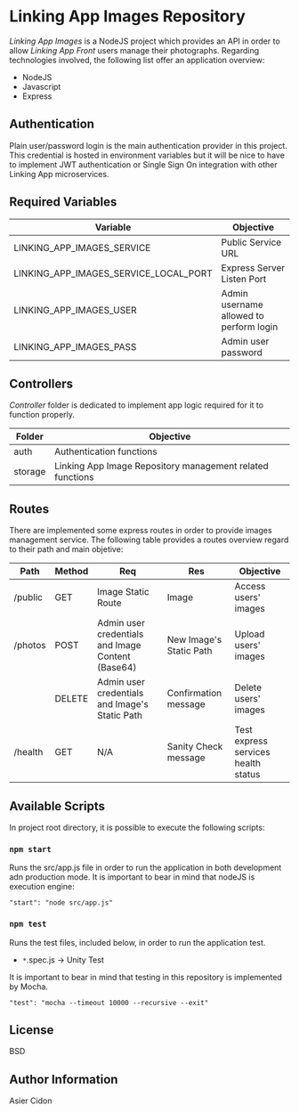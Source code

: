 # Linking App Images Repository

_Linking App Images_ is a NodeJS project which provides an API in order to allow _Linking App Front_ users manage their photographs. Regarding technologies involved, the following list offer an application overview:

- NodeJS
- Javascript
- Express

## Authentication

Plain user/password login is the main authentication provider in this project. This credential is hosted in environment variables but it will be nice to have to implement JWT authentication or Single Sign On integration with other Linking App microservices.

## Required Variables

| Variable                              | Objective                               |
| ------------------------------------- | --------------------------------------- |
| LINKING_APP_IMAGES_SERVICE            | Public Service URL                      |
| LINKING_APP_IMAGES_SERVICE_LOCAL_PORT | Express Server Listen Port              |
| LINKING_APP_IMAGES_USER               | Admin username allowed to perform login |
| LINKING_APP_IMAGES_PASS               | Admin user password                     |

## Controllers

_Controller_ folder is dedicated to implement app logic required for it to function properly.

| Folder  | Objective                                                 |
| ------- | --------------------------------------------------------- |
| auth    | Authentication functions                                  |
| storage | Linking App Image Repository management related functions |

## Routes

There are implemented some express routes in order to provide images management service. The following table provides a routes overview regard to their path and main objetive:

| Path    | Method | Req                                               | Res                     | Objective                           |
| ------- | ------ | ------------------------------------------------- | ----------------------- | ----------------------------------- |
| /public | GET    | Image Static Route                                | Image                   | Access users' images                |
| /photos | POST   | Admin user credentials and Image Content (Base64) | New Image's Static Path | Upload users' images                |
|         | DELETE | Admin user credentials and Image's Static Path    | Confirmation message    | Delete users' images                |
| /health | GET    | N/A                                               | Sanity Check message    | Test express services health status |

## Available Scripts

In project root directory, it is possible to execute the following scripts:

### `npm start`

Runs the src/app.js file in order to run the application in both development adn production mode. It is important to bear in mind that nodeJS is execution engine:

```
"start": "node src/app.js"
```

### `npm test`

Runs the test files, included below, in order to run the application test.

- `*`.spec.js -> Unity Test

It is important to bear in mind that testing in this repository is implemented by Mocha.

```
"test": "mocha --timeout 10000 --recursive --exit"
```

## License

BSD

## Author Information

Asier Cidon
